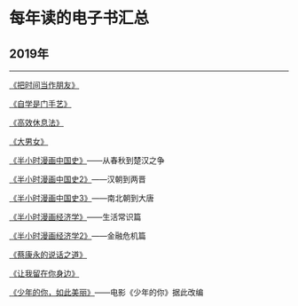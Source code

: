 # 每年读的电子书汇总
## 2019年
---
[《把时间当作朋友》](https://github.com/IammyselfBOOKS/Time_as_a_friend)

[《自学是门手艺》](https://github.com/IammyselfBOOKS/The-craft-of-selfteaching)

[《高效休息法》](https://github.com/IammyselfBOOKS/Effective_rest)

[《大男女》](https://github.com/IammyselfBOOKS/Great_man_and_woman)

[《半小时漫画中国史》](https://github.com/IammyselfBOOKS/Half_hour_comic_book_-chinese_history)——从春秋到楚汉之争

[《半小时漫画中国史2》](https://github.com/IammyselfBOOKS/Half_hour_comic_book_-chinese_history_2)——汉朝到两晋

[《半小时漫画中国史3》](https://github.com/IammyselfBOOKS/Half_hour_comic_book_-chinese_history_3)——南北朝到大唐

[《半小时漫画经济学》](https://github.com/IammyselfBOOKS/Half_hour_comic_book_economics)——生活常识篇

[《半小时漫画经济学2》](https://github.com/IammyselfBOOKS/Half_hour_comic_book_economics_Financial_crisis)——金融危机篇

[《蔡康永的说话之道》](https://github.com/IammyselfBOOKS/CAI_kangyong_way_of_speaking)

[《让我留在你身边》](https://github.com/IammyselfBOOKS/Let_me_stay_with_you)

[《少年的你，如此美丽》](https://github.com/IammyselfBOOKS/Young_you_so_beautiful)——电影《少年的你》据此改编
